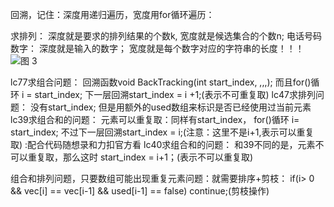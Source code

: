回溯，记住：深度用递归遍历，宽度用for循环遍历：

求排列：        深度就是要求的排列结果的个数k, 宽度就是候选集合的个数n;
电话号码数字：  深度就是输入的数字；   宽度就是每个数字对应的字符串的长度！！！
![图 3](../../../images/40fdd59719eb922515770fd47a062f1aa8d427f7875f5ce2fe3084cbf5d11d98.png)  

lc77求组合问题： 回溯函数void BackTracking(int start_index, ,,,); 而且for()循环 i = start_index;  下一层回溯start_index = i +1;(表示不可重复取)
lc47求排列问题： 没有start_index; 但是用额外的used数组来标识是否已经使用过当前元素
lc39求组合和的问题： 元素可以重复取：同样有start_index， for()循环 i= start_index; 不过下一层回溯start_index = i;(注意：这里不是i+1,表示可以重复取)  :配合代码随想录和力扣官方看
lc40求组合和的问题： 和39不同的是，元素不可以重复取，那么这时 start_index = i+1；(表示不可以重复取)

组合和排列问题，只要数组可能出现重复元素问题：就需要排序+剪枝：  if(i> 0 && vec[i] == vec[i-1] && used[i-1] == false) continue;(剪枝操作)

